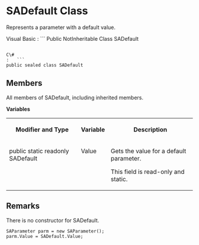 <!-- loio3c18708a6c5f1014bc39869a4989fd7f -->

# SADefault Class

Represents a parameter with a default value.



Visual Basic
:   ```
Public NotInheritable Class SADefault
```

C\#
:   ```
public sealed class SADefault
```



## Members

All members of SADefault, including inherited members.

 **Variables** 


<table>
<tr>
<th valign="top">

Modifier and Type



</th>
<th valign="top">

Variable



</th>
<th valign="top">

Description



</th>
</tr>
<tr>
<td valign="top">

public static readonly SADefault



</td>
<td valign="top">

Value



</td>
<td valign="top">

Gets the value for a default parameter.

This field is read-only and static.



</td>
</tr>
</table>



## Remarks

There is no constructor for SADefault.

```
SAParameter parm = new SAParameter();
parm.Value = SADefault.Value;
```

